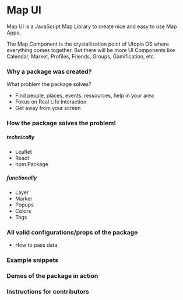 # Map UI

Map UI is a JavaScript Map Library to create nice and easy to use Map Apps.

The Map Component is the crystallization point of Utopia OS where everything comes together. But there will be more UI Components like Calendar, Market, Profiles, Friends, Groups, Gamification, etc.


### Why a package was created?
What problem the package solves?

* Find people, places, events, ressources, help in your area
* Fokus on Real Life Interaction
* Get away from your screen

### How the package solves the problem!

##### technically 

* Leaflet
* React
* npm Package

##### functionally

* Layer
* Marker
* Popups
* Colors
* Tags

### All valid configurations/props of the package

* How to pass data

### Example snippets

### Demos of the package in action

### Instructions for contributors

